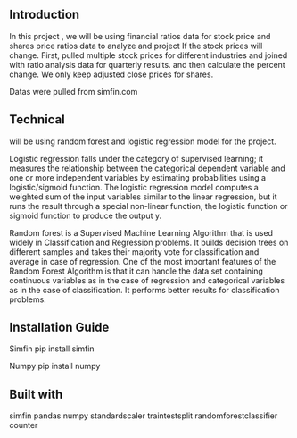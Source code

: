 ## Introduction

In this project , we will be using financial ratios data for stock price and shares price ratios data to analyze and project If the stock prices will change. First, pulled multiple stock prices for different industries and joined with ratio analysis data for quarterly results. and then calculate the percent change. We only keep adjusted close prices for shares. 

Datas were pulled from simfin.com

## Technical 
will be using random forest and logistic regression model for the project. 

Logistic regression falls under the category of supervised learning; it measures the relationship between the categorical dependent variable and one or more independent variables by estimating probabilities using a logistic/sigmoid function.
The logistic regression model computes a weighted sum of the input variables similar to the linear regression, but it runs the result through a special non-linear function, the logistic function or sigmoid function to produce the output y.

Random forest is a Supervised Machine Learning Algorithm that is used widely in Classification and Regression problems. It builds decision trees on different samples and takes their majority vote for classification and average in case of regression.
One of the most important features of the Random Forest Algorithm is that it can handle the data set containing continuous variables as in the case of regression and categorical variables as in the case of classification. It performs better results for classification problems.


## Installation Guide
Simfin
pip install simfin

Numpy
pip install numpy


## Built with 
simfin
pandas
numpy
standardscaler
traintestsplit
randomforestclassifier
counter